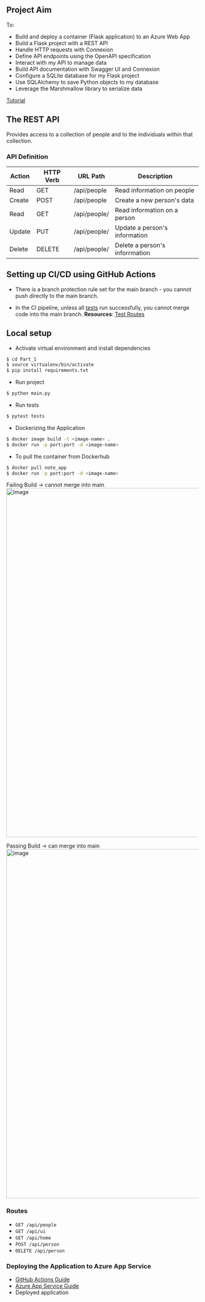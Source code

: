 ## Project Aim

To:
- Build and deploy a container (Flask application) to an Azure Web App
- Build a Flask project with a REST API
- Handle HTTP requests with Connexion
- Define API endpoints using the OpenAPI specification
- Interact with my API to manage data
- Build API documentation with Swagger UI and Connexion
- Configure a SQLite database for my Flask project
- Use SQLAlchemy to save Python objects to my database
- Leverage the Marshmallow library to serialize data

[Tutorial](https://realpython.com/flask-connexion-rest-api/)

## The REST API
Provides access to a collection of people and to the individuals within that collection.

### API Definition
| Action | HTTP Verb | URL Path | Description |
|------- | ----------| -------  |-----------  |
| Read   | GET    |  /api/people | Read information on people
| Create | POST  | /api/people | Create a new person's data
| Read   | GET  | /api/people/<lname> | Read information on a person
| Update | PUT | /api/people/<lname> | Update a person's information
| Delete | DELETE  | /api/people/<lname> | Delete a person's inforrmation

## Setting up CI/CD using GitHub Actions
- There is a branch protection rule set for the main branch - you cannot push directly to the main branch.

- In the  CI pipeline, unless all [tests](https://testdriven.io/blog/flask-pytest/) run successfully, you cannot merge code into the main branch.
**Resources**: [Test Routes](https://dev.to/po5i/how-to-add-basic-unit-test-to-a-python-flask-app-using-pytest-1m7a)

<!-- - Setup a Virtual machine and install [GitHub](https://www.digitalocean.com/community/tutorials/how-to-install-git-on-ubuntu-20-04#setting-up-git).

- In the Azure CLI, create a service principal
```bash
$ az ad sp create-for-rbac --name "<name>" --role contributor --scopes <path to resource group> --sdk-auth 
```

Upon running the above command, a JSON response will be generated. Add this response to your GitHub secrets with the name ```AZURE_CREDENTIALS```.

- This [article](https://www.rosehosting.com/blog/how-to-deploy-flask-application-with-nginx-and-gunicorn-on-ubuntu-20-04/) provides a guide for  hosting this application on Nginx.

- Read [me](https://stackoverflow.com/questions/29679963/why-gunicorn-command-not-found-with-gunicorn-installed) fix gunicorn issues. -->

## Local setup
- Activate virtual environment and install dependencies
```bash
$ cd Part_1
$ source virtualenv/bin/activate
$ pip install requirements.txt
```

- Run project
```bash
$ python main.py
```

- Run tests
```bash
$ pytest tests
```

- Dockerizing the Application
```bash
$ docker image build -t <image-name> .
$ docker run -p port:port -d <image-name>
```

- To pull the container from Dockerhub
```bash
$ docker pull note_app
$ docker run -p port:port -d <image-name>
```

Failing Build -> cannot merge into main
<img width="915" alt="image" src="https://user-images.githubusercontent.com/49791498/210520306-81c5f381-27f2-4569-a198-a6dce7ff8c3b.png">

Passing Build -> can merge into main
<img width="915" alt="image" src="https://user-images.githubusercontent.com/49791498/210520789-e4d6931c-6506-4d98-92cd-3e98efd6838b.png">

### Routes
- ```GET /api/people```
- ```GET /api/ui```
- ```GET /api/home```
- ```POST /api/person```
- ```DELETE /api/person```

### Deploying the Application to Azure App Service
- [GitHub Actions Guide](https://learn.microsoft.com/en-us/azure/app-service/deploy-container-github-action?tabs=publish-profile)
- [Azure App Service Guide](https://learn.microsoft.com/en-us/azure/app-service/configure-common?tabs=portal)
- Deployed application
<image>
<!-- <img width="1258" alt="image" src="https://user-images.githubusercontent.com/49791498/213863870-d04a9bbe-9169-428a-a61a-8431dd048d11.png"> -->


